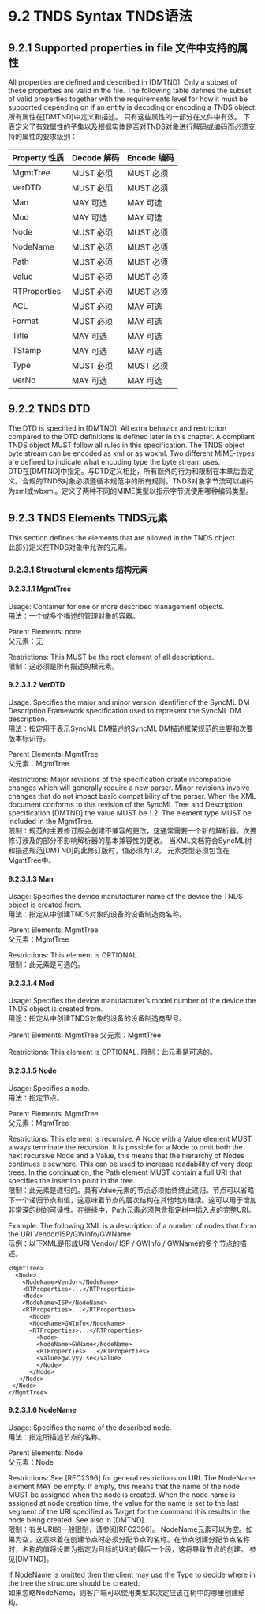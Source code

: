 # 9.2 TNDS Syntax TNDS语法
## 9.2.1 Supported properties in file 文件中支持的属性
All properties are defined and described in [DMTND]. Only a subset of these properties are valid in the file. The following table defines the subset of valid properties together with the requirements level for how it must be supported depending on if an entity is decoding or encoding a TNDS object:<br/>
所有属性在[DMTND]中定义和描述。 只有这些属性的一部分在文件中有效。 下表定义了有效属性的子集以及根据实体是否对TNDS对象进行解码或编码而必须支持的属性的要求级别：

| Property 性质 | Decode 解码 | Encode 编码 |
| -- | -- | -- |
| MgmtTree | MUST 必须| MUST 必须|
| VerDTD | MUST 必须 | MUST 必须 |
| Man | MAY 可选 | MAY 可选  |
| Mod | MAY 可选 | MAY 可选 |
| Node | MUST 必须 | MUST 必须 |
| NodeName | MUST 必须 | MUST 必须 |
| Path | MUST 必须 | MUST 必须 |
| Value| MUST 必须 | MUST 必须 |
| RTProperties | MUST 必须 | MUST 必须 |
| ACL | MUST 必须 | MAY 可选 |
| Format | MUST 必须 | MAY 可选 |
| Title | MAY 可选 | MAY 可选 |
| TStamp | MAY 可选 | MAY 可选 |
| Type | MUST 必须  | MUST 必须  |
| VerNo | MAY 可选 | MAY 可选 |

## 9.2.2 TNDS DTD
The DTD is specified in [DMTND]. All extra behavior and restriction compared to the DTD definitions is defined later in this chapter. A compliant TNDS object MUST follow all rules in this specification. The TNDS object byte stream can be encoded as xml or as wbxml. Two different MIME-types are defined to indicate what encoding type the byte stream uses.<br/>
DTD在[DMTND]中指定。与DTD定义相比，所有额外的行为和限制在本章后面定义。合规的TNDS对象必须遵循本规范中的所有规则。TNDS对象字节流可以编码为xml或wbxml。定义了两种不同的MIME类型以指示字节流使用哪种编码类型。

## 9.2.3 TNDS Elements TNDS元素
This section defines the elements that are allowed in the TNDS object.<br/>
此部分定义在TNDS对象中允许的元素。

### 9.2.3.1 Structural elements 结构元素
#### 9.2.3.1.1 MgmtTree
Usage: Container for one or more described management objects. <br/>
用法：一个或多个描述的管理对象的容器。

Parent Elements: none<br/>
父元素：无

Restrictions: This MUST be the root element of all descriptions.<br/>
限制：这必须是所有描述的根元素。

#### 9.2.3.1.2 VerDTD
Usage: Specifies the major and minor version identifier of the SyncML DM Description Framework specification used to represent the SyncML DM description.<br/>
用法：指定用于表示SyncML DM描述的SyncML DM描述框架规范的主要和次要版本标识符。

Parent Elements: MgmtTree<br/>
父元素：MgmtTree

Restrictions: Major revisions of the specification create incompatible changes which will generally require a new parser. Minor revisions involve changes that do not impact basic compatibility of the parser. When the XML document conforms to this revision of the SyncML Tree and Description specification [DMTND] the value MUST be 1.2. The element type MUST be included in the MgmtTree.<br/>
限制：规范的主要修订版会创建不兼容的更改，这通常需要一个新的解析器。次要修订涉及的部分不影响解析器的基本兼容性的更改。 当XML文档符合SyncML树和描述规范[DMTND]的此修订版时，值必须为1.2。 元素类型必须包含在MgmtTree中。

#### 9.2.3.1.3 Man
Usage: Specifies the device manufacturer name of the device the TNDS object is created from. <br/>
用法：指定从中创建TNDS对象的设备的设备制造商名称。 

Parent Elements: MgmtTree<br/>
父元素：MgmtTree

Restrictions: This element is OPTIONAL.<br/>
限制：此元素是可选的。

#### 9.2.3.1.4 Mod
Usage: Specifies the device manufacturer’s model number of the device the TNDS object is created from. <br/>
用途：指定从中创建TNDS对象的设备的设备制造商型号。

Parent Elements: MgmtTree
父元素：MgmtTree

Restrictions: This element is OPTIONAL.
限制：此元素是可选的。

#### 9.2.3.1.5 Node
Usage: Specifies a node. <br/>
用法：指定节点。

Parent Elements: MgmtTree<br/>
父元素：MgmtTree

Restrictions: This element is recursive. A Node with a Value element MUST always terminate the recursion. It is possible for a Node to omit both the next recursive Node and a Value, this means that the hierarchy of Nodes continues elsewhere. This can be used to increase readability of very deep trees. In the continuation, the Path element MUST contain a full URI that specifies the insertion point in the tree.<br/>
限制：此元素是递归的。具有Value元素的节点必须始终终止递归。节点可以省略下一个递归节点和值，这意味着节点的层次结构在其他地方继续。这可以用于增加非常深的树的可读性。在继续中，Path元素必须包含指定树中插入点的完整URI。

Example: The following XML is a description of a number of nodes that form the URI Vendor/ISP/GWInfo/GWName.<br/>
示例：以下XML是形成URI Vendor/ ISP / GWInfo / GWName的多个节点的描述。
```
<MgmtTree> 
  <Node>
    <NodeName>Vendor</NodeName> 
    <RTProperties>...</RTProperties> 
    <Node>
    <NodeName>ISP</NodeName> 
    <RTProperties>...</RTProperties> 
      <Node>
      <NodeName>GWInfo</NodeName> 
      <RTProperties>...</RTProperties> 
        <Node>
        <NodeName>GWName</NodeName> 
        <RTProperties>...</RTProperties> 
        <Value>gw.yyy.se</Value>
        </Node> 
      </Node>
   </Node>
 </Node> 
</MgmtTree>
```

#### 9.2.3.1.6 NodeName

Usage: Specifies the name of the described node. <br/>
用法：指定所描述节点的名称。

Parent Elements: Node<br/>
父元素：Node

Restrictions: See [RFC2396] for general restrictions on URI. The NodeName element MAY be empty. If empty, this means that the name of the node MUST be assigned when the node is created. When the node name is assigned at node creation time, the value for the name is set to the last segment of the URI specified as Target for the command this results in the node being created. See also in [DMTND].<br/>
限制：有关URI的一般限制，请参阅[RFC2396]。 NodeName元素可以为空。如果为空，这意味着在创建节点时必须分配节点的名称。在节点创建分配节点名称时，名称的值将设置为指定为目标的URI的最后一个段，这将导致节点的创建。 参见[DMTND]。

If NodeName is omitted then the client may use the Type to decide where in the tree the structure should be created.<br/>
如果忽略NodeName，则客户端可以使用类型来决定应该在树中的哪里创建结构。

